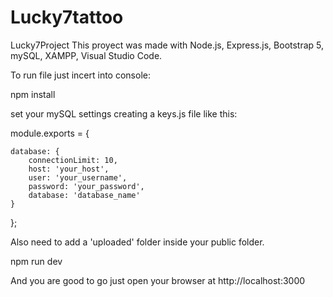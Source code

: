# Lucky7tattoo
Lucky7Project
This proyect was made with Node.js, Express.js, Bootstrap 5, mySQL, XAMPP, Visual Studio Code.

To run file just incert into console:

npm install

set your mySQL settings creating a keys.js file like this:

module.exports = {

    database: {
        connectionLimit: 10,
        host: 'your_host',
        user: 'your_username',
        password: 'your_password',
        database: 'database_name'
    }

};

Also need to add a 'uploaded' folder inside your public folder.

npm run dev

And you are good to go just open your browser at http://localhost:3000
